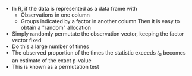 - In R, if the data is represented as a data frame with
	- Observations in one column
	- Groups indicated by a factor in another column
Then it is easy to obtain a "random" allocation
- Simply randomly permutate the observation vector, keeping the factor vector fixed
- Do this a large number of times
- The observed proportion of the times the statistic exceeds $t_0$ becomes an estimate of the exact p-value
- This is known as a permutation test